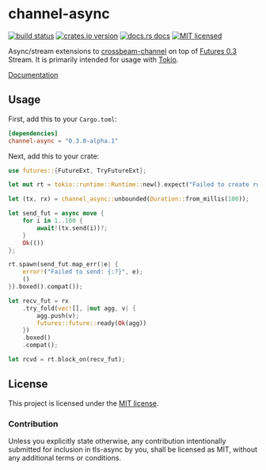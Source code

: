 # channel-async

[![build status][travis-badge]][travis-url]
[![crates.io version][crates-badge]][crates-url]
[![docs.rs docs][docs-badge]][docs-url]
[![MIT licensed][mit-badge]][mit-url]

Async/stream extensions to [crossbeam-channel](https://github.com/crossbeam-rs/crossbeam/tree/master/crossbeam-channel) on top of [Futures 0.3](https://github.com/rust-lang-nursery/futures-rs) Stream. It is primarily intended for usage with [Tokio](https://github.com/tokio-rs/tokio).

[Documentation](https://docs.rs/crossbeam-async/0.3.0-alpha.1/)

[travis-badge]: https://img.shields.io/travis/dbcfd/channel-async/master.svg?style=flat-square
[travis-url]: https://travis-ci.com/dbcfd/channel-async.svg?branch=master
[crates-badge]: https://img.shields.io/crates/v/channel-async.svg?style=flat-square
[crates-url]: https://crates.io/crates/channel-async
[docs-badge]: https://img.shields.io/badge/docs.rs-latest-blue.svg?style=flat-square
[docs-url]: https://docs.rs/channel-async
[mit-badge]: https://img.shields.io/badge/license-MIT-blue.svg?style=flat-square
[mit-url]: LICENSE-MIT

## Usage

First, add this to your `Cargo.toml`:

```toml
[dependencies]
channel-async = "0.3.0-alpha.1"
```

Next, add this to your crate:

```rust
use futures::{FutureExt, TryFutureExt};

let mut rt = tokio::runtime::Runtime::new().expect("Failed to create runtime");

let (tx, rx) = channel_async::unbounded(Duration::from_millis(100));

let send_fut = async move {
    for i in 1..100 {
        await!(tx.send(i))?;
    }
    Ok(())
};

rt.spawn(send_fut.map_err(|e| {
    error!("Failed to send: {:?}", e);
    ()
}).boxed().compat());

let recv_fut = rx
    .try_fold(vec![], |mut agg, v| {
        agg.push(v);
        futures::future::ready(Ok(agg))
    })
    .boxed()
    .compat();

let rcvd = rt.block_on(recv_fut);
```

## License

This project is licensed under the [MIT license](./LICENSE).

### Contribution

Unless you explicitly state otherwise, any contribution intentionally submitted
for inclusion in tls-async by you, shall be licensed as MIT, without any additional
terms or conditions.
